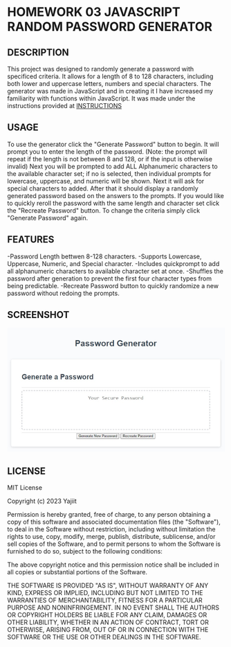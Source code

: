 # HOMEWORK 03 JAVASCRIPT RANDOM PASSWORD GENERATOR

## DESCRIPTION

This project was designed to randomly generate a password with specificed criteria. It allows for a length of 8 to 128 characters, including both lower and uppercase letters, numbers and special characters. The generator was made in JavaScript and in creating it I have increased my familiarity with functions within JavaScript. It was made under the instructions provided at [INSTRUCTIONS](./assets/INSTRUCTIONS.md)


## USAGE

To use the generator click the "Generate Password" button to begin. It will prompt you to enter the length of the password. (Note: the prompt will repeat if the length is not between 8 and 128, or if the input is otherwise invalid) Next you will be prompted to add ALL Alphanumeric characters to the available character set; if no is selected, then individual prompts for lowercase, uppercase, and numeric will be shown.  Next it will ask for special characters to added.  After that it should display a randomly generated password based on the answers to the prompts. If you would like to quickly reroll the password with the same length and character set click the "Recreate Password" button. To change the criteria simply click "Generate Password" again.


## FEATURES

-Password Length bettwen 8-128 characters.
-Supports Lowercase, Uppercase, Numeric, and Special character.
-Includes quickprompt to add all alphanumeric characters to available character set at once.
-Shuffles the password after generation to prevent the first four character types from being predictable.
-Recreate Password button to quickly randomize a new password without redoing the prompts.


## SCREENSHOT

![Webpage Screenshot](./assets/images/Screenshot.jpg)


## LICENSE

MIT License

Copyright (c) 2023 Yajiit

Permission is hereby granted, free of charge, to any person obtaining a copy
of this software and associated documentation files (the "Software"), to deal
in the Software without restriction, including without limitation the rights
to use, copy, modify, merge, publish, distribute, sublicense, and/or sell
copies of the Software, and to permit persons to whom the Software is
furnished to do so, subject to the following conditions:

The above copyright notice and this permission notice shall be included in all
copies or substantial portions of the Software.

THE SOFTWARE IS PROVIDED "AS IS", WITHOUT WARRANTY OF ANY KIND, EXPRESS OR
IMPLIED, INCLUDING BUT NOT LIMITED TO THE WARRANTIES OF MERCHANTABILITY,
FITNESS FOR A PARTICULAR PURPOSE AND NONINFRINGEMENT. IN NO EVENT SHALL THE
AUTHORS OR COPYRIGHT HOLDERS BE LIABLE FOR ANY CLAIM, DAMAGES OR OTHER
LIABILITY, WHETHER IN AN ACTION OF CONTRACT, TORT OR OTHERWISE, ARISING FROM,
OUT OF OR IN CONNECTION WITH THE SOFTWARE OR THE USE OR OTHER DEALINGS IN THE
SOFTWARE.

